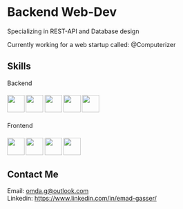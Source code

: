 # Backend Web-Dev

Specializing in REST-API and Database design  

Currently working for a web startup called: @Computerizer




<h2>Skills</h2>
<label for="Back">Backend</label>
<h4 id="Back">
<img width ='40px' unselectable='True' src ='https://raw.githubusercontent.com/rahulbanerjee26/githubAboutMeGenerator/main/icons/python.svg'> 
<img width ='40px' unselectable='True' src ='https://raw.githubusercontent.com/rahulbanerjee26/githubAboutMeGenerator/main/icons/django.svg'>
<img width ='40px' unselectable='True' src ='https://raw.githubusercontent.com/rahulbanerjee26/githubAboutMeGenerator/main/icons/postgresql.svg'>
<img width ='40px' unselectable='True' src ='https://raw.githubusercontent.com/rahulbanerjee26/githubAboutMeGenerator/main/icons/nginx.svg'>
<img width ='40px' unselectable='True' src ='https://cdn.freebiesupply.com/logos/large/2x/gunicorn-logo-png-transparent.png'>
</h4>  

<label for="Front">Frontend</label>
<h4 id="Front">
<img width ='40px' unselectable='True' src ='https://raw.githubusercontent.com/rahulbanerjee26/githubAboutMeGenerator/main/icons/html.svg'>
<img width ='40px' unselectable='True' src ='https://raw.githubusercontent.com/rahulbanerjee26/githubAboutMeGenerator/main/icons/javascript.svg'> 
<img width ='40px' unselectable='True' src ='https://raw.githubusercontent.com/rahulbanerjee26/githubAboutMeGenerator/main/icons/css.svg'>
<img width ='40px' unselectable='True' src ='https://raw.githubusercontent.com/rahulbanerjee26/githubAboutMeGenerator/main/icons/bootstrap.svg'>
</h4>



## Contact Me

Email: <omda.g@outlook.com>  
Linkedin: <https://www.linkedin.com/in/emad-gasser/>

